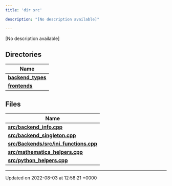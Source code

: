 ```yaml
---
title: 'dir src'

description: "[No description available]"

---
```







[No description available]

## Directories

| Name           |
| -------------- |
| **[backend_types](/documentation/code/colliderbit/files/dir_b527edc069529a14d3e4c2705eb9d20d/#dir-backend-types)**  |
| **[frontends](/documentation/code/colliderbit/files/dir_77ab0f892136e40173eaae1d6cbb562c/#dir-frontends)**  |

## Files

| Name           |
| -------------- |
| **[src/backend_info.cpp](/documentation/code/colliderbit/files/backend__info_8cpp/#file-backend-info.cpp)**  |
| **[src/backend_singleton.cpp](/documentation/code/colliderbit/files/backend__singleton_8cpp/#file-backend-singleton.cpp)**  |
| **[src/Backends/src/ini_functions.cpp](/documentation/code/colliderbit/files/backends_2src_2ini__functions_8cpp/#file-backends/src/ini-functions.cpp)**  |
| **[src/mathematica_helpers.cpp](/documentation/code/colliderbit/files/mathematica__helpers_8cpp/#file-mathematica-helpers.cpp)**  |
| **[src/python_helpers.cpp](/documentation/code/colliderbit/files/python__helpers_8cpp/#file-python-helpers.cpp)**  |






-------------------------------

Updated on 2022-08-03 at 12:58:21 +0000
